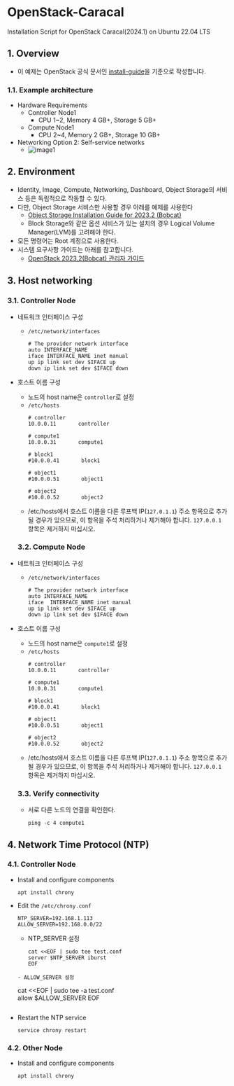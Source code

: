 # OpenStack-Caracal
Installation Script for OpenStack Caracal(2024.1) on Ubuntu 22.04 LTS

## 1. Overview
- 이 예제는 OpenStack 공식 문서인 [install-guide](https://docs.openstack.org/install-guide/overview.html)을 기준으로 작성합니다.

### 1.1. Example architecture
- Hardware Requirements
  - Controller Node1 
    - CPU 1~2, Memory 4 GB+, Storage 5 GB+
  - Compute Node1
    - CPU 2~4, Memory 2 GB+, Storage 10 GB+
- Networking Option 2: Self-service networks
  - ![image1](https://docs.openstack.org/install-guide/_images/network2-services.png)


## 2. Environment
- Identity, Image, Compute, Networking, Dashboard, Object Storage의 서비스 등은 독립적으로 작동할 수 있다. 
- 다만, Object Storage 서비스만 사용할 경우 아래를 예제를 사용한다
  - [Object Storage Installation Guide for 2023.2 (Bobcat)](https://docs.openstack.org/swift/2023.2/install/)
  - Block Storage와 같은 옵션 서비스가 있는 설치의 경우 Logical Volume Manager(LVM)를 고려해야 한다.
- 모든 명령어는 Root 계정으로 사용한다.
- 시스템 요구사항 가이드는 아래를 참고합니다.
  - [OpenStack 2023.2(Bobcat) 관리자 가이드](https://docs.openstack.org/2023.2/admin/)


## 3. Host networking

### 3.1. Controller Node
- 네트워크 인터페이스 구성
  - `/etc/network/interfaces`
    ```
    # The provider network interface
    auto INTERFACE_NAME
    iface INTERFACE_NAME inet manual
    up ip link set dev $IFACE up
    down ip link set dev $IFACE down
    ```
- 호스트 이름 구성
  - 노드의 host name은 `controller`로 설정
  - `/etc/hosts`
    ```
    # controller
    10.0.0.11       controller

    # compute1
    10.0.0.31       compute1

    # block1
    #10.0.0.41       block1

    # object1
    #10.0.0.51       object1

    # object2
    #10.0.0.52       object2
    ```
  - /etc/hosts에서 호스트 이름을 다른 루프백 IP(`127.0.1.1`) 주소 항목으로 추가될 경우가 있으므로, 이 항목을 주석 처리하거나 제거해야 합니다. `127.0.0.1` 항목은 제거하지 마십시오.    

  ### 3.2. Compute Node
- 네트워크 인터페이스 구성
  - `/etc/network/interfaces`
    ```
    # The provider network interface
    auto INTERFACE_NAME
    iface  INTERFACE_NAME inet manual
    up ip link set dev $IFACE up
    down ip link set dev $IFACE down
    ```
- 호스트 이름 구성
  - 노드의 host name은 `compute1`로 설정
  - `/etc/hosts`
    ```
    # controller
    10.0.0.11       controller

    # compute1
    10.0.0.31       compute1

    # block1
    #10.0.0.41       block1

    # object1
    #10.0.0.51       object1

    # object2
    #10.0.0.52       object2
    ```
  - /etc/hosts에서 호스트 이름을 다른 루프백 IP(`127.0.1.1`) 주소 항목으로 추가될 경우가 있으므로, 이 항목을 주석 처리하거나 제거해야 합니다. `127.0.0.1` 항목은 제거하지 마십시오.  

  ### 3.3. Verify connectivity
  - 서로 다른 노드의 연결을 확인한다.
    ```
    ping -c 4 compute1
    ```


## 4. Network Time Protocol (NTP)

### 4.1. Controller Node
- Install and configure components
  ```
  apt install chrony
  ```
- Edit the `/etc/chrony.conf`
  ```
  NTP_SERVER=192.168.1.113
  ALLOW_SERVER=192.168.0.0/22
  ```
  - NTP_SERVER 설정
    ```
    cat <<EOF | sudo tee test.conf
    server $NTP_SERVER iburst  
    EOF
  ```
  - ALLOW_SERVER 설정
    ```
    cat <<EOF | sudo tee -a test.conf  
    allow $ALLOW_SERVER
    EOF
    ```
- Restart the NTP service
  ```
  service chrony restart
  ```  
  
### 4.2. Other Node
- Install and configure components
  ```
  apt install chrony
  ```